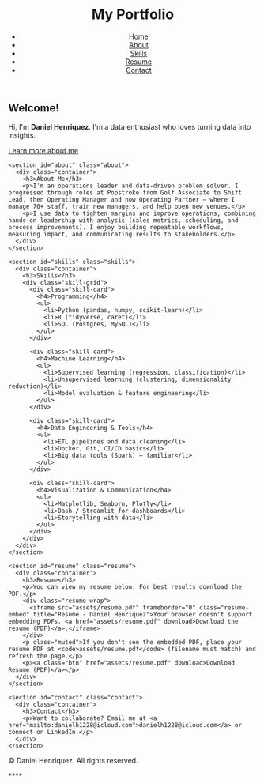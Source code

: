 <!doctype html>
<html lang="en">
<head>
  <meta charset="utf-8">
  <meta name="viewport" content="width=device-width, initial-scale=1">
  <title>Daniel Henriquez — Portfolio</title>
  <link rel="stylesheet" href="styles.css">
</head>
<body>
  <header class="site-header">
    <div class="container header-inner">
      <h1 class="site-title">My Portfolio</h1>
      <nav class="main-nav" aria-label="Main navigation">
        <ul>
          <li><a href="#home">Home</a></li>
          <li><a href="#about">About</a></li>
          <li><a href="#skills">Skills</a></li>
          <li><a href="#resume">Resume</a></li>
          <li><a href="#contact">Contact</a></li>
        </ul>
      </nav>
    </div>
  </header>

  <main>
    <section id="home" class="hero">
      <div class="container">
        <h2>Welcome!</h2>
        <p class="lead">Hi, I'm <strong>Daniel Henriquez</strong>. I'm a data enthusiast who loves turning data into insights.</p>
        <a class="btn" href="#about">Learn more about me</a>
      </div>
    </section>

    <section id="about" class="about">
      <div class="container">
        <h3>About Me</h3>
        <p>I'm an operations leader and data-driven problem solver. I progressed through roles at Popstroke from Golf Associate to Shift Lead, then Operating Manager and now Operating Partner — where I manage 70+ staff, train new managers, and help open new venues.</p>
        <p>I use data to tighten margins and improve operations, combining hands-on leadership with analysis (sales metrics, scheduling, and process improvements). I enjoy building repeatable workflows, measuring impact, and communicating results to stakeholders.</p>
      </div>
    </section>

    <section id="skills" class="skills">
      <div class="container">
        <h3>Skills</h3>
        <div class="skill-grid">
          <div class="skill-card">
            <h4>Programming</h4>
            <ul>
              <li>Python (pandas, numpy, scikit-learn)</li>
              <li>R (tidyverse, caret)</li>
              <li>SQL (Postgres, MySQL)</li>
            </ul>
          </div>

          <div class="skill-card">
            <h4>Machine Learning</h4>
            <ul>
              <li>Supervised learning (regression, classification)</li>
              <li>Unsupervised learning (clustering, dimensionality reduction)</li>
              <li>Model evaluation & feature engineering</li>
            </ul>
          </div>

          <div class="skill-card">
            <h4>Data Engineering & Tools</h4>
            <ul>
              <li>ETL pipelines and data cleaning</li>
              <li>Docker, Git, CI/CD basics</li>
              <li>Big data tools (Spark) — familiar</li>
            </ul>
          </div>

          <div class="skill-card">
            <h4>Visualization & Communication</h4>
            <ul>
              <li>Matplotlib, Seaborn, Plotly</li>
              <li>Dash / Streamlit for dashboards</li>
              <li>Storytelling with data</li>
            </ul>
          </div>
        </div>
      </div>
    </section>

    <section id="resume" class="resume">
      <div class="container">
        <h3>Resume</h3>
        <p>You can view my resume below. For best results download the PDF.</p>
        <div class="resume-wrap">
          <iframe src="assets/resume.pdf" frameborder="0" class="resume-embed" title="Resume - Daniel Henriquez">Your browser doesn't support embedding PDFs. <a href="assets/resume.pdf" download>Download the resume (PDF)</a>.</iframe>
        </div>
        <p class="muted">If you don't see the embedded PDF, place your resume PDF at <code>assets/resume.pdf</code> (filename must match) and refresh the page.</p>
        <p><a class="btn" href="assets/resume.pdf" download>Download Resume (PDF)</a></p>
      </div>
    </section>

    <section id="contact" class="contact">
      <div class="container">
        <h3>Contact</h3>
        <p>Want to collaborate? Email me at <a href="mailto:danielh1228@icloud.com">danielh1228@icloud.com</a> or connect on LinkedIn.</p>
      </div>
    </section>
  </main>

  <footer class="site-footer">
    <div class="container">
      <p>&copy; <span id="year"></span> Daniel Henriquez. All rights reserved.</p>
    </div>
  </footer>

  <script>
    // Set current year
    document.getElementById('year').textContent = new Date().getFullYear();
  </script>
</body>
</html>****
